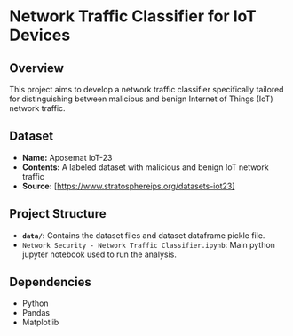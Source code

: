 # Network Traffic Classifier for IoT Devices

## Overview

This project aims to develop a network traffic classifier specifically tailored for distinguishing between malicious and benign Internet of Things (IoT) network traffic.

## Dataset

- **Name:** Aposemat IoT-23
- **Contents:** A labeled dataset with malicious and benign IoT network traffic
- **Source:** [https://www.stratosphereips.org/datasets-iot23]

## Project Structure

- **`data/`:** Contains the dataset files and dataset dataframe pickle file.
- `Network Security - Network Traffic Classifier.ipynb`: Main python jupyter notebook used to run the analysis.

## Dependencies

- Python
- Pandas
- Matplotlib
